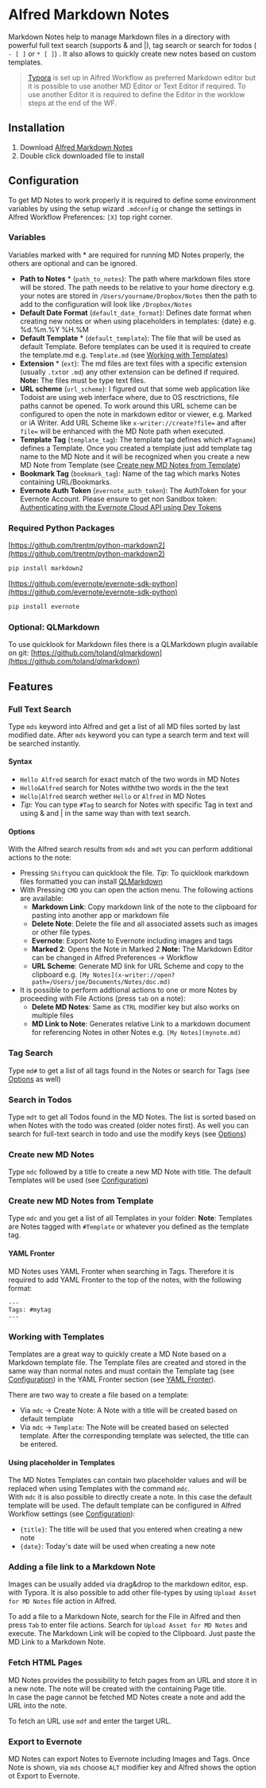 # Alfred Markdown Notes

Markdown Notes help to manage Markdown files in a directory with powerful full text search (supports & and |), tag search or search for todos ( `- [ ]` or `* [ ]`) . It also allows to quickly create new notes based on custom templates. 

> [Typora](https://typora.io/) is set up in Alfred Workflow as preferred Markdown editor but it is possible to use another MD Editor or Text Editor if required. To use another Editor it is required to define the Editor in the worklow steps at the end of the WF. 

## Installation

1. Download [Alfred Markdown Notes](https://github.com/Acidham/alfred-markdown-notes/releases/latest)
2. Double click downloaded file to install

## Configuration

To get MD Notes to work properly it is required to define some environment variables by using the setup wizard `.mdconfig` or change the settings in Alfred Workflow Preferences: `[X]` top right corner.

### Variables

Variables marked with * are required for running MD Notes properly, the others are optional and can be ignored.

* **Path to Notes** *  (`path_to_notes`): The path where markdown files store will be stored. The path needs to be relative to your home directory e.g. your notes are stored in `/Users/yourname/Dropbox/Notes` then the path to add to the configuration will look like `/Dropbox/Notes`
* **Default Date Format** (`default_date_format`): Defines date format when creating new notes or when using placeholders in templates: {date} e.g. %d.%m.%Y %H.%M
* **Default Template** * (`default_template`): The file that will be used as default Template. Before templates can be used it is required to create the template.md e.g. `Template.md` (see [Working with Templates](#Working%20with%20Templates)) 
* **Extension** * (`ext`): The md files are text files with a specific extension (usually `.txt`or `.md`) any other extension can be defined if required.   
**Note:** The files must be type text files.
* **URL scheme** (`url_scheme`): I figured out that some web application like Todoist are using web interface where, due to OS resctrictions, file paths cannot be opened. To work around this URL scheme can be configured to open the note in markdown editor or viewer, e.g. Marked or iA Writer. Add URL Scheme like `x-writer://create?file=` and after `file=` will be enhanced with the MD Note path when executed. 
* **Template Tag** (`template_tag`): The template tag defines which `#Tagname`) defines a Template. Once you created a template just add template tag name to the MD Note and it will be recognized when you create a new MD Note from Template (see [Create new MD Notes from Template](#Create%20new%20MD%20Notes%20from%20Template))
* **Bookmark Tag** (`bookmark_tag`): Name of the tag which marks Notes containing URL/Bookmarks.
* **Evernote Auth Token** (`evernote_auth_token`): The AuthToken for your Evernote Account. Please ensure to get non Sandbox token: [Authenticating with the Evernote Cloud API using Dev Tokens](https://dev.evernote.com/doc/articles/dev_tokens.php)

### Required Python Packages

[https://github.com/trentm/python-markdown2](https://github.com/trentm/python-markdown2)

```bash
pip install markdown2
```
[https://github.com/evernote/evernote-sdk-python](https://github.com/evernote/evernote-sdk-python)

```bash
pip install evernote
```

### Optional: QLMarkdown

To use quicklook for Markdown files there is a QLMarkdown plugin available on git: [https://github.com/toland/qlmarkdown](https://github.com/toland/qlmarkdown)

## Features

### Full Text Search

Type `mds` keyword into Alfred and get a list of all MD files sorted by last modified date. After `mds` keyword you can type a search term and text will be searched instantly. 

#### Syntax

* `Hello Alfred` search for exact match of the two words in MD Notes
* `Hello&Alfred` search for Notes withthe two words in the the text 
* `Hello|Alfred` search wether `Hello` or `Alfred` in MD Notes
* *Tip:* You can type `#Tag` to search for Notes with specific Tag in text and using & and | in the same way than with text search.

#### Options

With the Alfred search results from `mds` and `mdt` you can perform additional actions to the note:

* Pressing `Shift`you can quicklook the file. 
  *Tip*: To quicklook markdown files formatted you can install [QLMarkdown](https://github.com/toland/qlmarkdown) 
* With Pressing `CMD` you can open the action menu. The following actions are available:
  * **Markdown Link**: Copy markdown link of the note to the clipboard for pasting into another app or markdown file
  * **Delete Note**: Delete the file and all associated assets such as images or other file types. 
  * **Evernote**: Export Note to Evernote including images and tags
  * **Marked 2**: Opens the Note in Marked 2 
      **Note:** The Markdown Editor can be changed in Alfred Preferences → Workflow
  * **URL Scheme**: Generate MD link for URL Scheme and copy to the clipboard e.g. `[My Notes](x-writer://open?path=/Users/joe/Documents/Notes/doc.md)`
* It is possible to perform addtional actions to one or more Notes by proceeding with File Actions (press `tab` on a note): 
  * **Delete MD Notes**: Same as `CTRL` modifier key but also works on multiple files
  * **MD Link to Note**: Generates relative Link to a markdown document for referencing Notes in other Notes e.g. `[My Notes](mynote.md)` 

### Tag Search

Type `md#` to get a list of all tags found in the Notes or search for Tags (see [Options](#Options) as well)

### Search in Todos

Type `mdt` to get all Todos found in the MD Notes. The list is sorted  based on when Notes with the todo was created (older notes first). As well you can search for full-text search in todo and use the modify keys (see [Options](#Options))

### Create new MD Notes

Type `mdc` followed by a title to create a new MD Note with title. The default Templates will be used (see [Configuration](#Configuration))

### Create new MD Notes from Template

Type `mdc` and you get a list of all Templates in your folder: 
**Note**: Templates are Notes tagged with `#Template` or whatever you defined as the template tag. 

#### YAML Fronter

MD Notes uses YAML Fronter when searching in Tags. Therefore it is required to add YAML Fronter to the top of the notes, with the following format:

```
---
Tags: #mytag
---
```

### Working with Templates

Templates are a great way to quickly create a MD Note based on a Markdown template file. The Template files are created and stored in the same way than normal notes and must contain the Template tag (see [Configuration](#Configuration)) in the YAML Fronter section (see [YAML Fronter](#YAML%20Fonter)).

There are two way to create a file based on a template:

* Via `mdc` → Create Note: A Note with a title will be created based on default template
* Via `mdc` → `Template`: The Note will be created based on selected template. After the corresponding template was selected, the title can be entered.

#### Using placeholder in Templates

The MD Notes Templates can contain two placeholder values and will be replaced when using Templates with the command `mdc`.   
With `mdc` it is also possible to directly create a note. In this case the default template will be used. The default template can be configured in Alfred Workflow settings (see [Configuration](#Configuration)):

* `{title}`: The title will be used that you entered when creating a new note 
* `{date}`: Today's date will be used when creating a new note

### Adding a file link to a Markdown Note

Images can be usually added via drag&drop to the markdown editor, esp. with Typora. It is also possible to add other file-types by using `Upload Asset for MD Notes` file action in Alfred.

To add a file to a Markdown Note, search for the File in Alfred and then press `Tab` to enter file actions. Search for `Upload Asset for MD Notes` and execute. The Markdown Link will be copied to the Clipboard. Just paste the MD Link to a Markdown Note.

### Fetch HTML Pages

MD Notes provides the possibility to fetch pages from an URL and store it in a new note. The note will be created with the containing Page title.   
In case the page cannot be fetched MD Notes create a note and add the URL into the note.

To fetch an URL use `mdf` and enter the target URL.

### Export to Evernote

MD Notes can export Notes to Evernote including Images and Tags. Once Note is shown, via `mds` choose `ALT` modifier key and Alfred shows the option ot Export to Evernote.